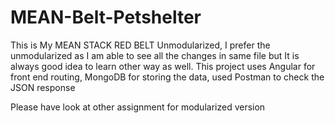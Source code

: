 # MEAN-Belt-Petshelter

This is My MEAN STACK RED BELT Unmodularized, I prefer the unmodularized as I am able to see all the changes in same file but It is 
always good idea to learn other way as well.
This project uses Angular for front end routing, MongoDB for storing the data, used Postman to check the JSON response


Please have look at other assignment for modularized version
